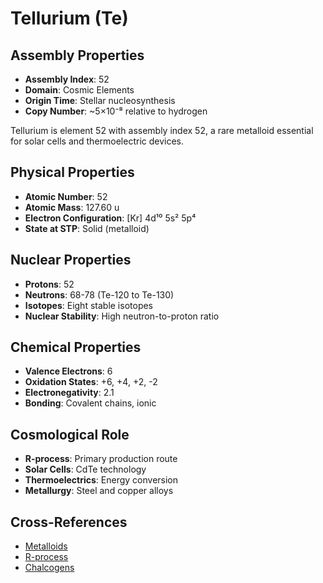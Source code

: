 # Tellurium (Te)

## Assembly Properties
- **Assembly Index**: 52
- **Domain**: Cosmic Elements
- **Origin Time**: Stellar nucleosynthesis
- **Copy Number**: ~5×10⁻⁸ relative to hydrogen

Tellurium is element 52 with assembly index 52, a rare metalloid essential for solar cells and thermoelectric devices.

## Physical Properties
- **Atomic Number**: 52
- **Atomic Mass**: 127.60 u
- **Electron Configuration**: [Kr] 4d¹⁰ 5s² 5p⁴
- **State at STP**: Solid (metalloid)

## Nuclear Properties
- **Protons**: 52
- **Neutrons**: 68-78 (Te-120 to Te-130)
- **Isotopes**: Eight stable isotopes
- **Nuclear Stability**: High neutron-to-proton ratio

## Chemical Properties
- **Valence Electrons**: 6
- **Oxidation States**: +6, +4, +2, -2
- **Electronegativity**: 2.1
- **Bonding**: Covalent chains, ionic

## Cosmological Role
- **R-process**: Primary production route
- **Solar Cells**: CdTe technology
- **Thermoelectrics**: Energy conversion
- **Metallurgy**: Steel and copper alloys

## Cross-References
- [Metalloids](/domains/cosmic/elements/metalloids.md)
- [R-process](/domains/cosmic/processes/r_process.md)
- [Chalcogens](/domains/cosmic/elements/chalcogens.md)